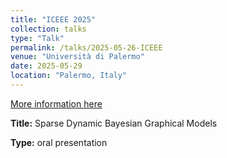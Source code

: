 ```yaml
---
title: "ICEEE 2025"
collection: talks
type: "Talk"
permalink: /talks/2025-05-26-ICEEE
venue: "Università di Palermo"
date: 2025-05-29
location: "Palermo, Italy"
---
```


[More information here](https://www.side-iea.it/events/conferences/iceee-2025)


**Title:** Sparse Dynamic Bayesian Graphical Models

<!-- **Co-authors:** Luis Gruber, Gregor Kastner -->

**Type:** oral presentation
